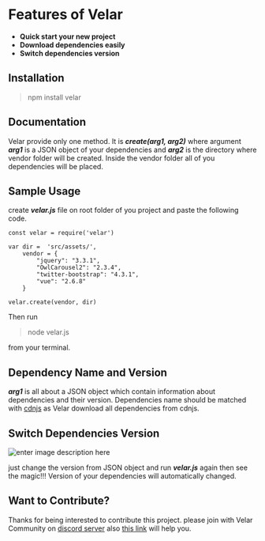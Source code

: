 # Features of Velar

  - **Quick start your new project**
 - **Download dependencies easily**
 - **Switch dependencies version**

## Installation

> npm install velar

## Documentation

Velar provide only one method. It is ***create(arg1, arg2)*** where argument ***arg1*** is a JSON object of your dependencies and ***arg2*** is the directory where vendor folder will be created. Inside the vendor folder all of you dependencies will be placed.

## Sample Usage
create ***velar.js*** file on root folder of you project and paste the following code.

    const velar = require('velar')
    
    var dir =  'src/assets/',
        vendor = {
            "jquery": "3.3.1",
            "OwlCarousel2": "2.3.4",
            "twitter-bootstrap": "4.3.1",
            "vue": "2.6.8"
        }

    velar.create(vendor, dir)

Then run 

> node velar.js

from your terminal.

## Dependency Name and Version
***arg1*** is all about a JSON object which contain information about dependencies and their version. Dependencies name should be matched with [cdnjs](https://cdnjs.com/) as Velar download all dependencies from cdnjs.


## Switch Dependencies Version
![enter image description here](https://lh3.googleusercontent.com/r25BnFLanbL0Y1W4qrbJCpGFTKdsWUA0jRTfZg-Q4lYAjMSnzFxLcWEtfAc-3Z-5mK4PxMt67rk)

just change the version from JSON object and run ***velar.js*** again then see the magic!!! Version of your dependencies will automatically changed.

## Want to Contribute?
Thanks for being interested to contribute this project. please join with Velar Community on [discord server](https://discord.gg/TkmZ9Pt) also [this link](https://github.com/shakilahmmeed/velar) will help you.
